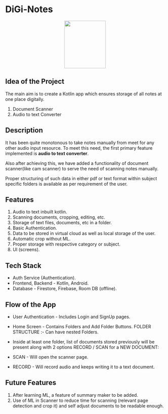 # DiGi-Notes
<p align="center">
<img src="https://user-images.githubusercontent.com/65485065/118532638-d26e7900-b764-11eb-8218-fdb8c7bba510.jpeg" width="130" height="150"></p>

## Idea of the Project
The main aim is to create a Kotlin app which ensures storage of all notes at one place digitally.
1. Document Scanner
2. Audio to text Converter

## Description
It has been quite monotonous to take notes manually from meet for any other audio input resource. To meet this need, the first primary feature implemented is **audio to text converter**.

Also after achieving this, we have added a functionality of document scanner(like cam scanner) to serve the need of scanning notes manually.

Proper structuring of such data in either pdf or text format within subject specific folders is available as per requirement of the user.

## Features
1. Audio to text inbuilt kotlin.
2. Scanning documents, cropping, editing, etc.
3. Storage of text files, documents, etc in a folder.
4. Basic Authentication.
5. Data to be stored in virtual cloud as well as local storage of the user.
6. Automatic crop without ML.
7. Proper storage with respective category or subject.
8. UI (screens). 

## Tech Stack
* Auth Service (Authentication).
* Frontend, Backend - Kotlin, Android.
* Database - Firestore, Firebase, Room DB (offline).

## Flow of the App
* User Authentication - Includes Login and SignUp pages.

* Home Screen - Contains Folders and Add Folder Buttons. FOLDER STRUCTURE :- Can have nested Folders.

* Inside at least one folder, list of documents stored previously will be present along with 2 options RECORD / SCAN  for a NEW DOCUMENT:
* SCAN - Will open the scanner page.
* RECORD - Will record audio and keeps writing it to a text document.

## Future Features
1. After learning ML, a feature of summary maker to be added.
2. Use of ML in Scanner to reduce time for scanning (relevant page detection and crop it) and self adjust documents to be readable enough.






 


 


